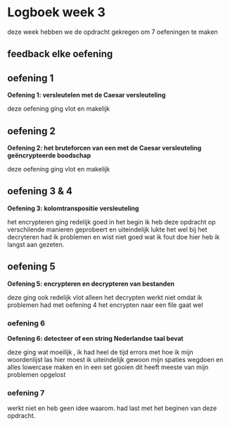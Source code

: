 # Logboek week 3

deze week hebben we de opdracht gekregen om 7 oefeningen te maken

## feedback elke oefening

## oefening 1

**Oefening 1: versleutelen met de Caesar versleuteling**

deze oefening ging vlot en makelijk

## oefening 2

**Oefening 2: het bruteforcen van een met de Caesar versleuteling
geëncrypteerde boodschap**

deze oefening ging vlot en makelijk

## oefening 3 & 4

**Oefening 3: kolomtranspositie versleuteling**

het encrypteren ging redelijk goed in het begin ik heb deze opdracht op verschilende manieren geprobeert en uiteindelijk lukte het wel
bij het decryteren had ik problemen en wist niet goed wat ik fout doe hier heb ik langst aan gezeten.


## oefening 5

**Oefening 5: encrypteren en decrypteren van bestanden**

deze ging ook redelijk vlot alleen het decrypten werkt niet omdat ik problemen had met oefening 4 
het encrypten naar een file gaat wel

### oefening 6

**Oefening 6: detecteer of een string Nederlandse taal bevat**

deze ging wat moeilijk , ik had heel de tijd errors met hoe ik mijn woordenlijst las
hier moest ik uiteindelijk gewoon mijn spaties wegdoen en alles lowercase maken en in een set gooien
dit heeft meeste van mijn problemen opgelost


### oefening 7

werkt niet en heb geen idee waarom.
had last met het beginen van deze opdracht.

